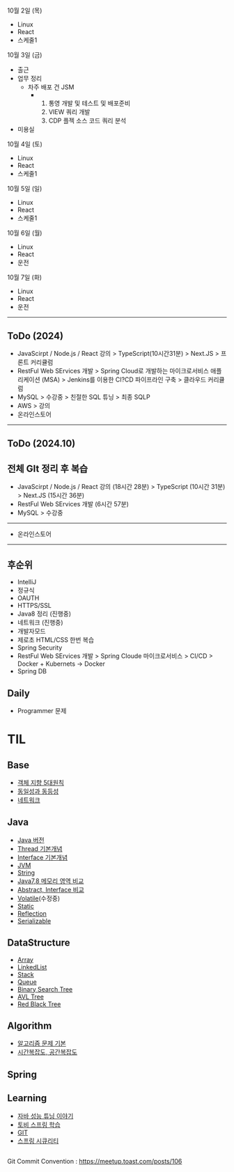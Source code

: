 ##

10월 2일 (목)
- Linux
- React
- 스케줄1

10월 3일 (금)
- 출근
- 업무 정리
  - 차주 배포 건 JSM
    - 1. 통영 개발 및 테스트 및 배포준비
      2. VIEW 쿼리 개발
      3. CDP 플젝 소스 코드 쿼리 분석
- 미용실

10월 4일 (토)
- Linux
- React
- 스케줄1

10월 5일 (일)
- Linux
- React
- 스케줄1
 
10월 6일 (월) 
- Linux
- React
- 운전

10월 7일 (화)
- Linux
- React
- 운전






---------------------------------------------------------------------------------------------
## ToDo (2024)
* JavaScirpt / Node.js / React 강의 > TypeScript(10시간31분) > Next.JS > 프론트 커리큘럼
* RestFul Web SErvices 개발 > Spring Cloud로 개발하는 마이크로서비스 애플리케이션 (MSA) > Jenkins를 이용한 CI?CD 파이프라인 구축 > 클라우드 커리큘럼 
* MySQL > 수강중 > 친절한 SQL 튜닝 > 최종 SQLP
* AWS > 강의
* 온라인스토어 
---------------------------------------------------------------------------------------------
## ToDo (2024.10)
전체 GIt 정리 후 복습
---------------------------------------------------------------------------------------------
* JavaScirpt / Node.js / React 강의 (18시간 28분) > TypeScript (10시간 31분) > Next.JS (15시간 36분)
* RestFul Web SErvices 개발 (6시간 57분)
* MySQL > 수강중 
---------------------------------------------------------------------------------------------
* 온라인스토어 
---------------------------------------------------------------------------------------------
## 후순위
* IntelliJ
* 정규식
* OAUTH
* HTTPS/SSL
* Java8 정리 (진행중)
* 네트워크 (진행중)
* 개발자모드
* 제로초 HTML/CSS 한번 복습
* Spring Security
* RestFul Web SErvices 개발 > Spring Cloude 마이크로서비스 > CI/CD > Docker + Kubernets -> Docker
* Spring DB
  
## Daily 
  - Programmer 문제





# TIL

## Base
* [객체 지향 5대원칙](01.Base/Solid.md)
* [동일성과 동등성](01.Base/Identical_Equality.md)
* [네트워크](01.Base/Network/)

## Java
* [Java 버전](02.Java/Java_Version.md)
* [Thread 기본개념](02.Java/Thread.md)
* [Interface 기본개념](02.Java/Interface.md)
* [JVM](02.Java/JVM.md)
* [String](02.Java/String.md)
* [Java7,8 메모리 영역 비교](02.Java/Java7_Java8_Memory.md)
* [Abstract, Interface 비교](02.Java/Abstract_Interface.md)
* [Volatile](02.Java/Volatile.md)(수정중)
* [Static](02.Java/Static.md)
* [Reflection](02.Java/Reflection.md)
* [Serializable](02.Java/Serializable.md)

## DataStructure
* [Array](03.DataStructure/Array.md)
* [LinkedList](03.DataStructure/LinkedList.md)
* [Stack](03.DataStructure/Stack.md)
* [Queue](03.DataStructure/Queue.md)
* [Binary Search Tree](03.DataStructure/BinarySearchTree.md)
* [AVL Tree](03.DataStructure/AVLTree.md)
* [Red Black Tree](03.DataStructure/RedBlackTree.md)

## Algorithm
* [알고리즘 문제 기본](04.Algorithm/Basic/)
* [시간복잡도, 공간복잡도](04.Algorithm/TimeSpaceComplexity.md)

## Spring

## Learning

* [자바 성능 튜닝 이야기](06.Learning/JavaTuning)
* [토비 스프링 학습](06.Learning/TobySpring)
* [GIT](06.Learning/GIT)
* [스프링 시큐리티](06.Learning/SpringSecurity)

## 

Git Commit Convention : https://meetup.toast.com/posts/106
